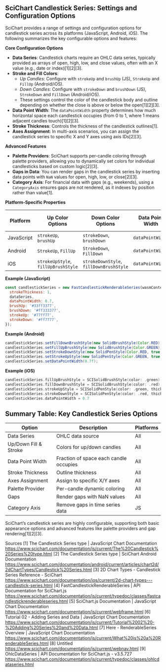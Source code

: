 ## SciChart Candlestick Series: Settings and Configuration Options

SciChart provides a range of settings and configuration options for candlestick series across its platforms (JavaScript, Android, iOS). The following summarizes the key configurable options and features:

**Core Configuration Options**

- **Data Series**: Candlestick charts require an OHLC data series, typically provided as arrays of open, high, low, and close values, often with an X value (e.g., date or index)[1][2][3].
- **Stroke and Fill Colors**:
  - _Up Candles_: Configure with `strokeUp` and `brushUp` (JS), `StrokeUp` and `FillUp` (Android/iOS).
  - _Down Candles_: Configure with `strokeDown` and `brushDown` (JS), `StrokeDown` and `FillDown` (Android/iOS).
  - These settings control the color of the candlestick body and outline depending on whether the close is above or below the open[1][2][3].
- **Data Point Width**: The `dataPointWidth` property determines how much horizontal space each candlestick occupies (from 0 to 1, where 1 means adjacent candles touch)[1][2][3].
- **Stroke Thickness**: Controls the thickness of the candlestick outlines[1].
- **Axes Assignment**: In multi-axis scenarios, you can assign the candlestick series to specific X and Y axes using axis IDs[2][3].

**Advanced Features**

- **Palette Providers**: SciChart supports per-candle coloring through palette providers, allowing you to dynamically set colors for individual candlesticks based on custom logic[2][3].
- **Gaps in Data**: You can render gaps in the candlestick series by inserting data points with `NaN` values for open, high, low, or close[2][3].
- **Category Axis**: For financial data with gaps (e.g., weekends), using a `CategoryAxis` ensures gaps are not rendered, as it indexes by position rather than value[1].

**Platform-Specific Properties**

| Platform   | Up Color Options                    | Down Color Options                      | Data Point Width | Axis Assignment      | Palette Provider Support | Gaps |
| ---------- | ----------------------------------- | --------------------------------------- | ---------------- | -------------------- | ------------------------ | ---- |
| JavaScript | `strokeUp`, `brushUp`               | `strokeDown`, `brushDown`               | `dataPointWidth` | `xAxisId`, `yAxisId` | Yes                      | Yes  |
| Android    | `StrokeUp`, `FillUp`                | `StrokeDown`, `FillDown`                | `dataPointWidth` | `xAxisId`, `yAxisId` | Yes                      | Yes  |
| iOS        | `strokeUpStyle`, `fillUpBrushStyle` | `strokeDownStyle`, `fillDownBrushStyle` | `dataPointWidth` | `xAxisId`, `yAxisId` | Yes                      | Yes  |

**Example (JavaScript)**

```javascript
const candlestickSeries = new FastCandlestickRenderableSeries(wasmContext, {
  strokeThickness: 1,
  dataSeries,
  dataPointWidth: 0.7,
  brushUp: '#33ff3377',
  brushDown: '#ff333377',
  strokeUp: '#77ff77',
  strokeDown: '#ff7777',
});
```

**Example (Android)**

```java
candlestickSeries.setFillDownBrushStyle(new SolidBrushStyle(Color.RED));
candlestickSeries.setFillUpBrushStyle(new SolidBrushStyle(Color.GREEN));
candlestickSeries.setStrokeDownStyle(new SolidPenStyle(Color.RED, true, 1f, null));
candlestickSeries.setStrokeUpStyle(new SolidPenStyle(Color.GREEN, true, 1f, null));
candlestickSeries.setDataPointWidth(0.7f);
```

**Example (iOS)**

```swift
candlestickSeries.fillUpBrushStyle = SCISolidBrushStyle(color: .green)
candlestickSeries.fillDownBrushStyle = SCISolidBrushStyle(color: .red)
candlestickSeries.strokeUpStyle = SCISolidPenStyle(color: .green, thickness: 1.0)
candlestickSeries.strokeDownStyle = SCISolidPenStyle(color: .red, thickness: 1.0)
candlestickSeries.dataPointWidth = 0.7
```

## Summary Table: Key Candlestick Series Options

| Option                | Description                            | Platforms |
| --------------------- | -------------------------------------- | --------- |
| Data Series           | OHLC data source                       | All       |
| Up/Down Fill & Stroke | Colors for up/down candles             | All       |
| Data Point Width      | Fraction of space each candle occupies | All       |
| Stroke Thickness      | Outline thickness                      | All       |
| Axes Assignment       | Assign to specific X/Y axes            | All       |
| Palette Provider      | Per-candle dynamic coloring            | All       |
| Gaps                  | Render gaps with NaN values            | All       |
| Category Axis         | Remove gaps in time series data        | JS        |

SciChart’s candlestick series are highly configurable, supporting both basic appearance options and advanced features like palette providers and gap rendering[1][2][3].

Sources
[1] The Candlestick Series type | JavaScript Chart Documentation https://www.scichart.com/documentation/js/current/The%20Candlestick%20Series%20type.html
[2] The Candlestick Series type | SciChart Android Documentation https://www.scichart.com/documentation/android/current/articles/chart2d/2dChartTypes/Candlestick%20Series.html
[3] 2D Chart Types - Candlestick Series Reference - SciChart https://www.scichart.com/documentation/ios/current/2d-chart-types---candlestick-series.html
[4] FastCandlestickRenderableSeries | API Documentation for SciChart.js https://www.scichart.com/documentation/js/current/typedoc/classes/fastcandlestickrenderableseries.html
[5] SciChart.js Documentation | JavaScript Chart Documentation https://www.scichart.com/documentation/js/current/webframe.html
[6] Tutorial 02 - Adding Series and Data | JavaScript Chart Documentation https://www.scichart.com/documentation/js/current/Tutorial%2002%20-%20Adding%20Series%20and%20Data.html
[7] Here - RenderableSeries Overview | JavaScript Chart Documentation https://www.scichart.com/documentation/js/current/What%20is%20a%20RenderableSeries.html
[8] Untitled https://www.scichart.com/documentation/js/current/webnav.html
[9] OhlcDataSeries | API Documentation for SciChart.js - v3.5.727 https://www.scichart.com/documentation/js/current/typedoc/classes/ohlcdataseries.html
